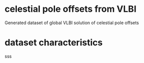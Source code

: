 # celestial pole offsets from VLBI
Generated dataset of global VLBI solution of celestial pole offsets

# dataset characteristics

sss
